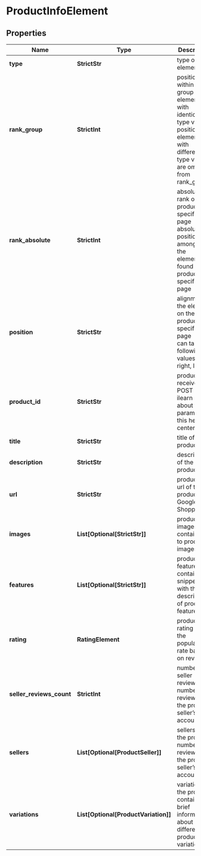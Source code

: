 # ProductInfoElement


## Properties

| Name | Type | Description | Notes |
|------------ | ------------- | ------------- | -------------|
**type** | **StrictStr** | type of element |[optional]|
**rank_group** | **StrictInt** | position within a group of elements with identical type values<br>positions of elements with different type values are omitted from rank_group |[optional]|
**rank_absolute** | **StrictInt** | absolute rank on the product specification page<br>absolute position among all the elements found on the product specification page |[optional]|
**position** | **StrictStr** | alignment of the element on the product specification page<br>can take the following values:<br>right, left |[optional]|
**product_id** | **StrictStr** | product_id received in a POST array<br>ilearn more about the parameter in this help center guide |[optional]|
**title** | **StrictStr** | title of the product |[optional]|
**description** | **StrictStr** | description of the product |[optional]|
**url** | **StrictStr** | product url<br>url of the product on Google Shopping |[optional]|
**images** | **List[Optional[StrictStr]]** | product images<br>contains urls to product images |[optional]|
**features** | **List[Optional[StrictStr]]** | product features<br>contains snippets with the description of product features |[optional]|
**rating** | **RatingElement** | product rating <br>the popularity rate based on reviews |[optional]|
**seller_reviews_count** | **StrictInt** | number of seller reviews<br>number of reviews on the product seller’s account |[optional]|
**sellers** | **List[Optional[ProductSeller]]** | sellers of the product<br>number of reviews on the product seller’s account |[optional]|
**variations** | **List[Optional[ProductVariation]]** | variations of the product<br>contains brief information about different product variations |[optional]|